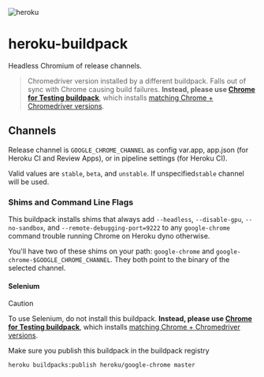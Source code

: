 ![heroku](https://github.com/TheProdigyLeague/heroku_kernel/assets/30985576/486208bc-4494-4232-8f41-7afa06c0d4e3)

# heroku-buildpack

Headless Chromium of release channels.

> Chromedriver version installed by a different buildpack. Falls out of sync with Chrome causing build failures.
> **Instead, please use [Chrome for Testing buildpack](https://github.com/heroku/heroku-buildpack-chrome-for-testing)**, which installs  [matching Chrome + Chromedriver versions](https://googlechromelabs.github.io/chrome-for-testing/).

## Channels

Release channel is `GOOGLE_CHROME_CHANNEL` as config var.app, app.json (for Heroku CI and Review Apps), or in pipeline settings (for Heroku CI).

Valid values are `stable`, `beta`, and `unstable`. If unspecified`stable` channel will be used.

### Shims and Command Line Flags

This buildpack installs shims that always add `--headless`, `--disable-gpu`, 
`--no-sandbox`, and `--remote-debugging-port=9222` to any `google-chrome` 
command trouble running Chrome on Heroku dyno otherwise.

You'll have two of these shims on your path: `google-chrome` and
`google-chrome-$GOOGLE_CHROME_CHANNEL`. They both point to the binary of
the selected channel.

#### Selenium

> [!CAUTION]
> To use Selenium, do not install this buildpack.
> **Instead, please use [Chrome for Testing buildpack](https://github.com/heroku/heroku-buildpack-chrome-for-testing)**, which installs  [matching Chrome + Chromedriver versions](https://googlechromelabs.github.io/chrome-for-testing/).

Make sure you publish this buildpack in the buildpack registry

`heroku buildpacks:publish heroku/google-chrome master`
